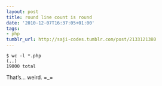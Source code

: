 ```yaml
---
layout: post
title: round line count is round
date: '2010-12-07T16:37:05+01:00'
tags:
- php
tumblr_url: http://saji-codes.tumblr.com/post/2133121380
---
```

```
$ wc -l *.php
(..)
19000 total
```

That’s… weird. =_=
